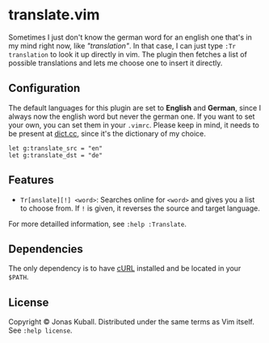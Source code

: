 # translate.vim

Sometimes I just don't know the german word for an english one that's in my mind right now, like *"translation"*. In that case, I can just type `:Tr translation` to look it up directly in vim. The plugin then fetches a list of possible translations and lets me choose one to insert it directly.

## Configuration

The default languages for this plugin are set to **English** and **German**, since I always now the english word but never the german one. If you want to set your own, you can set them in your `.vimrc`. Please keep in mind, it needs to be present at [dict.cc](https://dict.cc/), since it's the dictionary of my choice.

```vimscript
let g:translate_src = "en"
let g:translate_dst = "de"
```

## Features

* `Tr[anslate][!] <word>`: Searches online for `<word>` and gives you a list to choose from. If `!` is given, it reverses the source and target language.

For more detailled information, see `:help :Translate`.

## Dependencies

The only dependency is to have [cURL](http://curl.haxx.se) installed and be located in your `$PATH`.

## License

Copyright © Jonas Kuball.  Distributed under the same terms as Vim itself.
See `:help license`.
